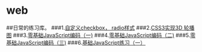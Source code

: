 # web
##日常的练习库。
###1.[自定义checkbox， radio样式](https://luocoding.github.io/web/ife/%E8%87%AA%E5%AE%9A%E4%B9%89checkbox%EF%BC%8C%20radio%E6%A0%B7%E5%BC%8F/1.html)
###2.[CSS3实现3D 轮播图](https://luocoding.github.io/web/ife/CSS3%E5%AE%9E%E7%8E%B03D%20%E8%BD%AE%E6%92%AD%E5%9B%BE/2.html)
###3.[零基础JavaScript编码（一)](https://luocoding.github.io/web/ife/零基础JavaScript编码（一）/3.html)
###4.[零基础JavaScript编码（二)](https://luocoding.github.io/web/ife/零基础JavaScript编码（二）/index.html)
###5.[零基础JavaScript编码（三)](https://luocoding.github.io/web/ife/零基础JavaScript编码（三）/index.html)
###6.[基础JavaScript练习（一）]()
